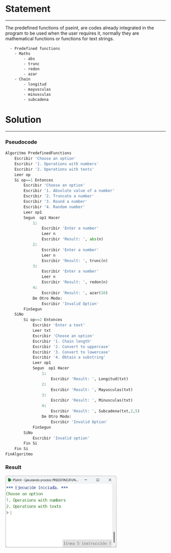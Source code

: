 # Statement
---

The predefined functions of pseint, are codes already integrated in the program to be used when the user requires it, normally they are mathematical functions or functions for text strings.

```
  - Predefined functions
    - Maths
        - abs
        - trunc
        - redon
        - azar
    - Chain
        - longitud
        - mayusculas
        - minusculas
        - subcadena
```

# Solution
---
### Pseudocode
```python
Algoritmo PredefinedFunctions
	Escribir 'Choose an option'
	Escribir '1. Operations with numbers'
	Escribir '2. Operations with texts'
	Leer op
	Si op==1 Entonces
		Escribir 'Choose an option'
		Escribir '1. Absolute value of a number'
		Escribir '2. Truncate a number'
		Escribir '3. Round a number'
		Escribir '4. Random number'
		Leer op1
		Segun  op1 Hacer
			1:
				Escribir 'Enter a number'
				Leer n
				Escribir 'Result: ', abs(n)
			2:
				Escribir 'Enter a number'
				Leer n
				Escribir 'Result: ', trunc(n)
			3:
				Escribir 'Enter a number'
				Leer n
				Escribir 'Result: ', redon(n)
			4:
				Escribir 'Result: ', azar(10)
			De Otro Modo:
				Escribir 'Invalid Option'
		FinSegun
	SiNo
		Si op==2 Entonces
			Escribir 'Enter a text'
			Leer txt
			Escribir 'Choose an option'
			Escribir '1. Chain length'
			Escribir '2. Convert to uppercase'
			Escribir '3. Convert to lowercase'
			Escribir '4. Obtain a substring'
			Leer op1
			Segun  op1 Hacer
				1:
					Escribir 'Result: ', Longitud(txt)
				2:
					Escribir 'Result: ', Mayusculas(txt)
				3:
					Escribir 'Result: ', Minusculas(txt)
				4:
					Escribir 'Result: ', Subcadena(txt,2,5)
				De Otro Modo:
					Escribir 'Invalid Option'
			FinSegun
		SiNo
			Escribir 'Invalid option'
		Fin Si
	Fin Si
FinAlgoritmo
```

### Result

<img src="./../Images/defaultFunctions.gif" alt="drawing" style="width:350px;"/><br>
